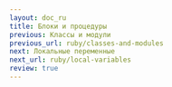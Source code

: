 ```yaml
---
layout: doc_ru
title: Блоки и процедуры
previous: Классы и модули
previous_url: ruby/classes-and-modules
next: Локальные переменные
next_url: ruby/local-variables
review: true
---
```


